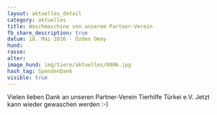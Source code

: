 ```yaml
---
layout: aktuelles_detail
category: aktuelles
title: Waschmaschine von unserem Partner-Verein
fb_share_description: true
datum: 18. Mai 2016 - Özden Omay
hund:
rasse:
alter:
image_hund: img/tiere/aktuelles/0006.jpg
hash_tag: SpendenDank
visible: true
---
```


Vielen lieben Dank an unseren Partner-Verein Tierhilfe Türkei e.V.
Jetzt kann wieder gewaschen werden :-)
